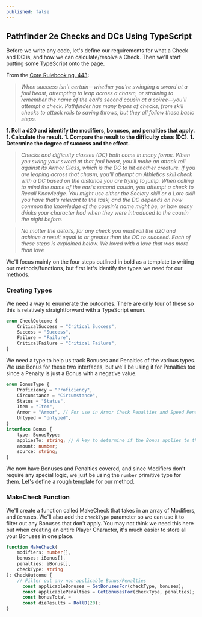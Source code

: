 ```yaml
---
published: false
---
```

## Pathfinder 2e Checks and DCs Using TypeScript

Before we write any code, let's define our requirements for what a Check and DC is, and how we can calculate/resolve a Check. Then we'll start putting some TypeScript onto the page.

From the [Core Rulebook pg. 443](https://2e.aonprd.com/Rules.aspx?ID=314):

> _When success isn’t certain—whether you’re swinging a sword at a foul beast, attempting to leap across a chasm, or straining to remember the name of the earl’s second cousin at a soiree—you’ll attempt a check. Pathfinder has many types of checks, from skill checks to attack rolls to saving throws, but they all follow these basic steps._

**1. Roll a d20 and identify the modifiers, bonuses, and penalties that apply.**
**1. Calculate the result.**
**1. Compare the result to the difficulty class (DC).**
**1. Determine the degree of success and the effect.**

> _Checks and difficulty classes (DC) both come in many forms. When you swing your sword at that foul beast, you’ll make an attack roll against its Armor Class, which is the DC to hit another creature. If you are leaping across that chasm, you’ll attempt an Athletics skill check with a DC based on the distance you are trying to jump. When calling to mind the name of the earl’s second cousin, you attempt a check to Recall Knowledge. You might use either the Society skill or a Lore skill you have that’s relevant to the task, and the DC depends on how common the knowledge of the cousin’s name might be, or how many drinks your character had when they were introduced to the cousin the night before._

> _No matter the details, for any check you must roll the d20 and achieve a result equal to or greater than the DC to succeed. Each of these steps is explained below. We loved with a love that was more than love_

We'll focus mainly on the four steps outlined in bold as a template to writing our methods/functions, but first let's identify the types we need for our methods.

### Creating Types

We need a way to enumerate the outcomes. There are only four of these so this is relatively straightforward with a TypeScript enum.
```ts
enum CheckOutcome {
    CriticalSuccess = "Critical Success",
    Success = "Success",
    Failure = "Failure",
    CriticalFailure = "Critical Failure",
}
```
We need a type to help us track Bonuses and Penalties of the various types. We use Bonus for these two interfaces, but we'll be using it for Penalties too since a Penalty is just a Bonus with a negative value.
```ts
enum BonusType {
    Proficiency = "Proficiency",
    Circumstance = "Circumstance",
    Status = "Status",
    Item = "Item",
    Armor = "Armor", // For use in Armor Check Penalties and Speed Penalties.
    Untyped = "Untyped",
}
interface Bonus {
    type: BonusType;
    appliesTo: string; // A key to determine if the Bonus applies to the check.
    amount: number;
    source: string;
}
```
We now have Bonuses and Penalties covered, and since Modifiers don't require any special logic, we just be using the `number` primitive type for them. Let's define a rough template for our method.

### MakeCheck Function

We'll create a function called MakeCheck that takes in an array of Modifiers, and `Bonus`es. We'll also add the `checkType` parameter so we can use it to filter out any Bonuses that don't apply. You may not think we need this here but when creating an entire Player Character, it's much easier to store all your Bonuses in one place. 
```ts
function MakeCheck(
    modifiers: number[],
    bonuses: iBonus[],
    penalties: iBonus[],
    checkType: string
): CheckOutcome {
    // Filter out any non-applicable Bonus/Penalties
      const applicableBonuses = GetBonusesFor(checkType, bonuses);
      const applicablePenalties = GetBonusesFor(checkType, penalties);
      const bonusTotal = 
      const dieResults = RollD(20);
}
```

